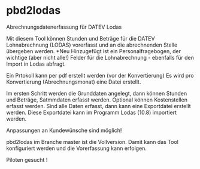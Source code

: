 # pbd2lodas
Abrechnungsdatenerfassung für DATEV Lodas

Mit diesem Tool können Stunden und Beträge für die DATEV Lohnabrechnung (LODAS) vorerfasst und an die abrechnenden Stelle übergeben werden.
*Neu Hinzugefügt ist ein Personalfragebogen, der wichtige (aber nicht alle!) Felder für die Lohnabrechnung - ebenfalls für den Import in Lodas abfragt.

Ein Prtokoll kann per pdf erstellt werden (vor der Konvertierung)
Es wird pro Konvertierung (Abrechnungsmonat) eine Datei erstellt. 

Im ersten Schritt werden die Grunddaten angelegt, dann können Stunden und Beträge, Satmmdaten erfasst werden. Optional können Kostenstellen erfasst werden. Sind alle Daten erfasst, dann kann eine Exportdatei erstellt werden. Diese Exportdatei kann im Programm Lodas (10.8) importiert werden. 

Anpassungen an Kundewünsche sind möglich!

pbd2lodas im Branche master ist die Vollversion. Damit kann das Tool konfiguriert werden und die Vorerfassung kann erfolgen. 

Piloten gesucht !
